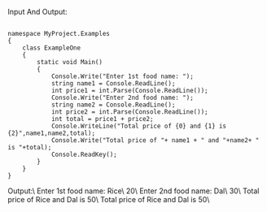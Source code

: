<!-- #######  YAY, I AM THE SOURCE EDITOR! #########-->
<p>Input And Output:</p>
<pre><code class='language-cs'>
namespace MyProject.Examples
{
    class ExampleOne
    {
        static void Main()
        {
            Console.Write("Enter 1st food name: ");
            string name1 = Console.ReadLine();
            int price1 = int.Parse(Console.ReadLine());
            Console.Write("Enter 2nd food name: ");
            string name2 = Console.ReadLine();
            int price2 = int.Parse(Console.ReadLine());
            int total = price1 + price2;
            Console.WriteLine("Total price of {0} and {1} is {2}",name1,name2,total);
            Console.Write("Total price of "+ name1 + " and "+name2+ " is "+total);
            Console.ReadKey();
        }
    }
}
</code></pre>
Output:\
Enter 1st food name: Rice\
20\
Enter 2nd food name: Dal\
30\
Total price of Rice and Dal is 50\
Total price of Rice and Dal is 50\
